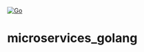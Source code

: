 [![Go](https://github.com/shari4ov/microservices_golang/actions/workflows/go.yml/badge.svg)](https://github.com/shari4ov/microservices_golang/actions/workflows/go.yml)
# microservices_golang

